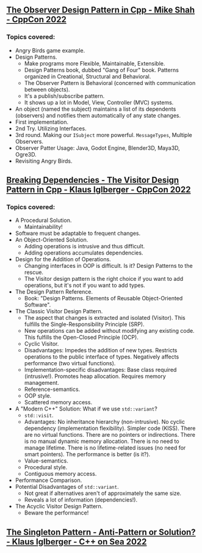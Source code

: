 ## [The Observer Design Pattern in Cpp - Mike Shah - CppCon 2022](https://www.youtube.com/watch?v=4GU2YNsHrwg&list=LL6MKUgGZ9Q8c2Ff7GnoRoqA)
### Topics covered:
* Angry Birds game example.
* Design Patterns.
  * Make programs more Flexible, Maintainable, Extensible.
  * Design Patterns book, dubbed "Gang of Four" book. Patterns organized in Creational, Structural and Behavioral.
  * The Observer Pattern is Behavioral (concerned with communication between objects).
  * It's a publish/subscribe pattern.
  * It shows up a lot in Model, View, Controller (MVC) systems.
* An object (named the subject) maintains a list of its dependents (observers) and notifies them automatically of any state changes.
* First implementation.
* 2nd Try. Utilizing Interfaces.
* 3rd round. Making our `ISubject` more powerful. `MessageTypes`, Multiple Observers.
* Observer Patter Usage: Java, Godot Engine, Blender3D, Maya3D, Ogre3D.
* Revisiting Angry Birds.

## [Breaking Dependencies - The Visitor Design Pattern in Cpp - Klaus Iglberger - CppCon 2022](https://www.youtube.com/watch?v=PEcy1vYHb8A&list=LL6MKUgGZ9Q8c2Ff7GnoRoqA)
### Topics covered:
* A Procedural Solution.
  * Maintainability!
* Software must be adaptable to frequent changes.
* An Object-Oriented Solution.
  * Adding operations is intrusive and thus difficult.
  * Adding operations accumulates dependencies.
* Design for the Addition of Operations.
  * Changing interfaces in OOP is difficult. Is it? Design Patterns to the rescue.
  * The Visitor design pattern is the right choice if you want to add operations, but it's not if you want to add types.
* The Design Pattern Reference.
  * Book: "Design Patterns. Elements of Reusable Object-Oriented Software".
* The Classic Visitor Design Pattern.
  * The aspect that changes is extracted and isolated (Visitor). This fulfills the Single-Responsibility Principle (SRP).
  * New operations can be added without modifying any existing code. This fulfills the Open-Closed Principle (OCP).
  * Cyclic Visitor.
  * Disadvantages: Impedes the addition of new types. Restricts operations to the public interface of types. Negatively affects performance (two virtual functions).
  * Implementation-specific disadvantages: Base class required (intrusive!). Promotes heap allocation. Requires memory management.
  * Reference-semantics.
  * OOP style.
  * Scattered memory access.
* A "Modern C++" Solution: What if we use `std::variant`?
  * `std::visit`.
  * Advantages: No inheritance hierarchy (non-intrusive). No cyclic dependency (implementation flexibility). Simpler code (KISS). There are no virtual functions. There are no pointers or indirections. There is no manual dynamic memory allocation. There is no need to manage lifetime. There is no lifetime-related issues (no need for smart pointers). The performance is better (is it?).
  * Value-semantics.
  * Procedural style.
  * Contiguous memory access.
* Performance Comparison.
* Potential Disadvantages of `std::variant`.
  * Not great if alternatives aren't of approximately the same size.
  * Reveals a lot of information (dependencies!).
* The Acyclic Visitor Design Pattern.
  * Beware the performance!

## [The Singleton Pattern - Anti-Pattern or Solution? - Klaus Iglberger - C++ on Sea 2022](https://www.youtube.com/watch?v=3xFpV3cnGbw&list=LL6MKUgGZ9Q8c2Ff7GnoRoqA)


